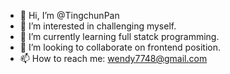 - 👋 Hi, I’m @TingchunPan
- 👀 I’m interested in challenging myself.
- 🌱 I’m currently learning full statck programming.
- 💞️ I’m looking to collaborate on frontend position.
- 📫 How to reach me: wendy7748@gmail.com

<!---
TingchunPan/TingchunPan is a ✨ special ✨ repository because its `README.md` (this file) appears on your GitHub profile.
You can click the Preview link to take a look at your changes.
--->

